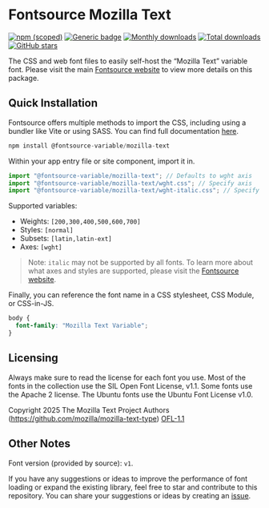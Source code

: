 # Fontsource Mozilla Text

[![npm (scoped)](https://img.shields.io/npm/v/@fontsource-variable/mozilla-text?color=brightgreen)](https://www.npmjs.com/package/@fontsource-variable/mozilla-text) [![Generic badge](https://img.shields.io/badge/fontsource-passing-brightgreen)](https://github.com/fontsource/fontsource) [![Monthly downloads](https://badgen.net/npm/dm/@fontsource-variable/mozilla-text)](https://github.com/fontsource/fontsource) [![Total downloads](https://badgen.net/npm/dt/@fontsource-variable/mozilla-text)](https://github.com/fontsource/fontsource) [![GitHub stars](https://img.shields.io/github/stars/fontsource/fontsource.svg?style=social&label=Star)](https://github.com/fontsource/fontsource/stargazers)

The CSS and web font files to easily self-host the “Mozilla Text” variable font. Please visit the main [Fontsource website](https://fontsource.org/fonts/mozilla-text) to view more details on this package.

## Quick Installation

Fontsource offers multiple methods to import the CSS, including using a bundler like Vite or using SASS. You can find full documentation [here](https://fontsource.org/docs/getting-started/introduction).

```javascript
npm install @fontsource-variable/mozilla-text
```

Within your app entry file or site component, import it in.

```javascript
import "@fontsource-variable/mozilla-text"; // Defaults to wght axis
import "@fontsource-variable/mozilla-text/wght.css"; // Specify axis
import "@fontsource-variable/mozilla-text/wght-italic.css"; // Specify axis and style
```

Supported variables:
- Weights: `[200,300,400,500,600,700]`
- Styles: `[normal]`
- Subsets: `[latin,latin-ext]`
- Axes: `[wght]`

> Note: `italic` may not be supported by all fonts. To learn more about what axes and styles are supported, please visit the [Fontsource website](https://fontsource.org/fonts/mozilla-text).

Finally, you can reference the font name in a CSS stylesheet, CSS Module, or CSS-in-JS.

```css
body {
  font-family: "Mozilla Text Variable";
}
```

## Licensing
Always make sure to read the license for each font you use. Most of the fonts in the collection use the SIL Open Font License, v1.1. Some fonts use the Apache 2 license. The Ubuntu fonts use the Ubuntu Font License v1.0.

Copyright 2025 The Mozilla Text Project Authors (https://github.com/mozilla/mozilla-text-type)
[OFL-1.1](https://openfontlicense.org)

## Other Notes
Font version (provided by source): `v1`.

If you have any suggestions or ideas to improve the performance of font loading or expand the existing library, feel free to star and contribute to this repository. You can share your suggestions or ideas by creating an [issue](https://github.com/fontsource/fontsource/issues).